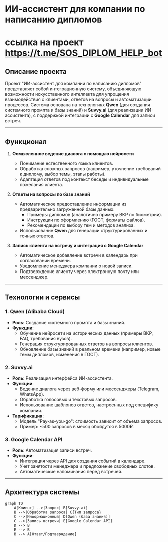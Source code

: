 # ИИ-ассистент для компании по написанию дипломов
# ссылка на проект https://t.me/SOS_DIPLOM_HELP_bot
## Описание проекта
Проект "ИИ-ассистент для компании по написанию дипломов" представляет собой интеграционную систему, объединяющую возможности искусственного интеллекта для упрощения взаимодействия с клиентами, ответов на вопросы и автоматизации процессов. Система основана на технологиях **Qwen** (для создания системного промпта и базы знаний) и **Suvvy.ai** (для реализации ИИ-ассистента), с поддержкой интеграции с **Google Calendar** для записи встреч.

---

## Функционал
1. **Осмысленное ведение диалога с помощью нейросети**  
   - Понимание естественного языка клиентов.  
   - Обработка сложных запросов (например, уточнение требований к диплому, выбор темы, этапы работы).  
   - Адаптация ответов под контекст беседы и индивидуальные пожелания клиента.  

2. **Ответы на вопросы по базе знаний**  
   - Автоматическое предоставление информации из предварительно загруженной базы данных:  
     - Примеры дипломов (аналогично примеру ВКР по биометрии).  
     - Инструкции по оформлению (ГОСТ, форматы файлов).  
     - Рекомендации по выбору тем и методов анализа.  
   - Использование **Qwen** для генерации структурированных и точных ответов.  

3. **Запись клиента на встречу и интеграция с Google Calendar**  
   - Автоматическое добавление встречи в календарь при согласовании времени.  
   - Уведомление менеджера компании о новой записи.  
   - Подтверждение клиенту через электронную почту или мессенджер.  

---

## Технологии и сервисы
### 1. Qwen (Alibaba Cloud)
- **Роль**: Создание системного промпта и базы знаний.  
- **Функции**:  
  - Обучение нейросети на исторических данных (примеры ВКР, FAQ, требования вузов).  
  - Генерация структурированных ответов на вопросы клиентов.  
  - Обновление базы знаний в реальном времени (например, новые темы дипломов, изменения в ГОСТ).  

### 2. Suvvy.ai
- **Роль**: Реализация интерфейса ИИ-ассистента.  
- **Функции**:  
  - Ведение диалога через веб-форму или мессенджеры (Telegram, WhatsApp).  
  - Обработка голосовых и текстовых запросов.  
  - Использование шаблонов ответов, настроенных под специфику компании.  
- **Тарификация**:  
  - Модель "Pay-as-you-go": стоимость зависит от объема запросов.  
  - Пример: ~500 запросов в месяц обойдутся в 5000₽.  

### 3. Google Calendar API
- **Роль**: Автоматизация записи встреч.  
- **Функции**:  
  - Интеграция через API для создания событий в календаре.  
  - Учет занятости менеджера и предложение свободных слотов.  
  - Автоматические напоминания перед встречей.  

---

## Архитектура системы
```mermaid
graph TD
    A[Клиент] -->|Запрос| B[Suvvy.ai]
    B -->|Обработка запроса| C{Тип запроса}
    C -->|Информационный| D[Qwen (база знаний)]
    C -->|Запись встречи| E[Google Calendar API]
    D --> B
    E --> B
    B --> A[Ответ/Подтверждение]
